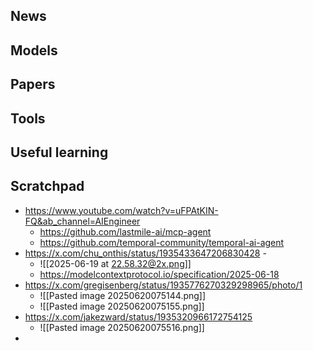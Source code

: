 ## News

## Models

## Papers

## Tools

## Useful learning

## Scratchpad
- https://www.youtube.com/watch?v=uFPAtKIN-FQ&ab_channel=AIEngineer
	- https://github.com/lastmile-ai/mcp-agent
	- https://github.com/temporal-community/temporal-ai-agent
- https://x.com/chu_onthis/status/1935433647206830428 - 
	- ![[2025-06-19 at 22.58.32@2x.png]]
	- https://modelcontextprotocol.io/specification/2025-06-18
- https://x.com/gregisenberg/status/1935776270329298965/photo/1
	- ![[Pasted image 20250620075144.png]]
	- ![[Pasted image 20250620075155.png]]
- https://x.com/jakezward/status/1935320966172754125
	- ![[Pasted image 20250620075516.png]]
- 